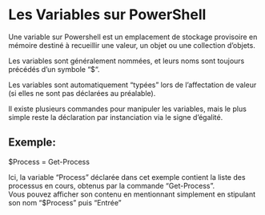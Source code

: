 # Les Variables sur PowerShell

Une variable sur Powershell est un emplacement de stockage provisoire en mémoire destiné à recueillir une valeur, un objet ou une collection d’objets. 

Les variables sont généralement nommées, et leurs noms sont toujours précédés d’un symbole “$“. 

Les variables sont automatiquement “typées” lors de l’affectation de valeur (si elles ne sont pas déclarées au préalable).  

Il existe plusieurs commandes pour manipuler les variables, mais le plus simple reste la déclaration par instanciation via le signe d’égalité.

## Exemple:

$Process = Get-Process

Ici, la variable “Process” déclarée dans cet exemple contient la liste des processus en cours, obtenus par la commande “Get-Process”.   
Vous pouvez afficher son contenu en mentionnant simplement en stipulant son nom “$Process” puis “Entrée”

